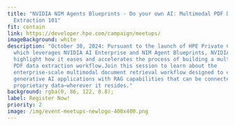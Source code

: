 ```yaml
---
title: "NVIDIA NIM Agents Blueprints - Do your own AI: Multimodal PDF Data
  Extraction 101"
fit: contain
link: https://developer.hpe.com/campaign/meetups/
imageBackground: white
description: "October 30, 2024: Pursuant to the launch of HPE Private Cloud AI,
  which leverages NVIDIA AI Enterprise and NIM Agent Blueprints, NVIDIA will
  highlight how it eases and accelerates the process of building a multimodal
  PDF data extraction workflow.Join this session to learn about the
  enterprise-scale multimodal document retrieval workflow designed to enhance
  generative AI applications with RAG capabilities that can be connected to
  proprietary data–wherever it resides."
background: rgba(0, 86, 122, 0.8);
label: Register Now!
priority: 2
image: /img/event-meetups-newlogo-400x400.png
---
```

